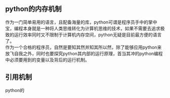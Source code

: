 ## python的内存机制
作为一门简单易用的语言，且配备海量的库，python可谓是程序员手中的掌中宝，编程本身就是一种将人类思维转化为计算机思维的技术，如果不需要去追求极致的运行效率同时又不限制于计算机内存空间，python无疑是目前最方便的语言了。  
作为一个合格的程序员，自然是要知其然并知其所以然，除了能够应用python来放飞自我之外，同时也要探究python其内部的运行原理，首当其冲的python编程中必须要用到的变量以及背后的运行机制。
## 引用机制
python的
